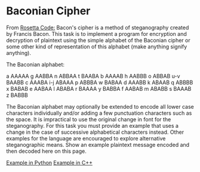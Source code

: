 # Baconian Cipher

From [Rosetta Code:](https://rosettacode.org/wiki/Bacon_cipher) Bacon's cipher is a method of steganography created by Francis Bacon.
This task is to implement a program for encryption and decryption of plaintext using the simple alphabet of the Baconian cipher or some other kind of representation of this alphabet (make anything signify anything).

The Baconian alphabet:

a   AAAAA   g     AABBA   n    ABBAA   t     BAABA
b   AAAAB   h     AABBB   o    ABBAB   u-v   BAABB
c   AAABA   i-j   ABAAA   p    ABBBA   w     BABAA
d   AAABB   k     ABAAB   q    ABBBB   x     BABAB
e   AABAA   l     ABABA   r    BAAAA   y     BABBA
f   AABAB   m     ABABB   s    BAAAB   z     BABBB

The Baconian alphabet may optionally be extended to encode all lower case characters individually and/or adding a few punctuation characters such as the space.
It is impractical to use the original change in font for the steganography. For this task you must provide an example that uses a change in the case of successive alphabetical characters instead. Other examples for the language are encouraged to explore alternative steganographic means.
Show an example plaintext message encoded and then decoded here on this page.

[Example in Python](https://rosettacode.org/wiki/Bacon_cipher#Python)
[Example in C++](https://rosettacode.org/wiki/Bacon_cipher#C.2B.2B)
